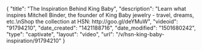 {
    "title": "The Inspiration Behind King Baby",
    "description": "Learn what inspires Mitchell Binder, the founder of King Baby jewelry - travel, dreams, etc.\nShop the collection at HSN: http:\/\/goo.gl\/deYMuW",
    "videoid": "91794210",
    "date_created": "1421188716",
    "date_modified": "1501680242",
    "type": "captivate",
    "layout": "video",
    "url": "\/v\/hsn-king-baby-inspiration\/91794210"
}